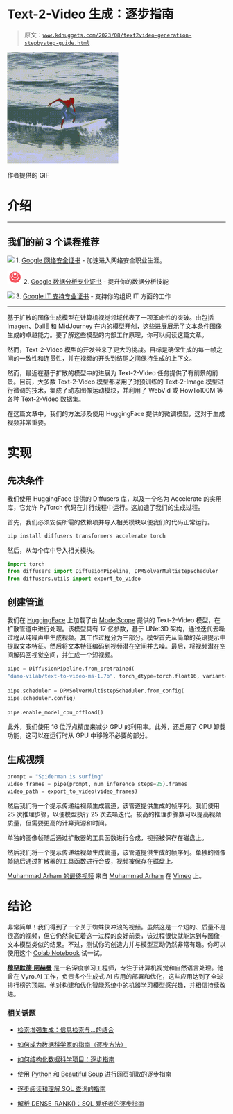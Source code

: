 # Text-2-Video 生成：逐步指南

> 原文：[`www.kdnuggets.com/2023/08/text2video-generation-stepbystep-guide.html`](https://www.kdnuggets.com/2023/08/text2video-generation-stepbystep-guide.html)

![Text-2-Video 生成：逐步指南](img/d49e4f6113c87792b1bbf9caa97904ab.png)

作者提供的 GIF

# 介绍

* * *

## 我们的前 3 个课程推荐

![](img/0244c01ba9267c002ef39d4907e0b8fb.png) 1\. [Google 网络安全证书](https://www.kdnuggets.com/google-cybersecurity) - 加速进入网络安全职业生涯。

![](img/e225c49c3c91745821c8c0368bf04711.png) 2\. [Google 数据分析专业证书](https://www.kdnuggets.com/google-data-analytics) - 提升你的数据分析技能

![](img/0244c01ba9267c002ef39d4907e0b8fb.png) 3\. [Google IT 支持专业证书](https://www.kdnuggets.com/google-itsupport) - 支持你的组织 IT 方面的工作

* * *

基于扩散的图像生成模型在计算机视觉领域代表了一项革命性的突破。由包括 Imagen、DallE 和 MidJourney 在内的模型开创，这些进展展示了文本条件图像生成的卓越能力。要了解这些模型的内部工作原理，你可以阅读这篇文章。

然而，Text-2-Video 模型的开发带来了更大的挑战。目标是确保生成的每一帧之间的一致性和连贯性，并在视频的开头到结尾之间保持生成的上下文。

然而，最近在基于扩散的模型中的进展为 Text-2-Video 任务提供了有前景的前景。目前，大多数 Text-2-Video 模型都采用了对预训练的 Text-2-Image 模型进行微调的技术，集成了动态图像运动模块，并利用了 WebVid 或 HowTo100M 等各种 Text-2-Video 数据集。

在这篇文章中，我们的方法涉及使用 HuggingFace 提供的微调模型，这对于生成视频非常重要。

# 实现

## 先决条件

我们使用 HuggingFace 提供的 Diffusers 库，以及一个名为 Accelerate 的实用库，它允许 PyTorch 代码在并行线程中运行。这加速了我们的生成过程。

首先，我们必须安装所需的依赖项并导入相关模块以便我们的代码正常运行。

```py
pip install diffusers transformers accelerate torch
```

然后，从每个库中导入相关模块。

```py
import torch
from diffusers import DiffusionPipeline, DPMSolverMultistepScheduler
from diffusers.utils import export_to_video
```

## 创建管道

我们在 [HuggingFace](https://huggingface.co/damo-vilab/text-to-video-ms-1.7b) 上加载了由 [ModelScope](https://modelscope.cn/) 提供的 Text-2-Video 模型，在扩散管道中进行处理。该模型具有 17 亿参数，基于 UNet3D 架构，通过迭代去噪过程从纯噪声中生成视频。其工作过程分为三部分。模型首先从简单的英语提示中提取文本特征。然后将文本特征编码到视频潜在空间并去噪。最后，将视频潜在空间解码回视觉空间，并生成一个短视频。

```py
pipe = DiffusionPipeline.from_pretrained(
"damo-vilab/text-to-video-ms-1.7b", torch_dtype=torch.float16, variant="fp16")

pipe.scheduler = DPMSolverMultistepScheduler.from_config(
pipe.scheduler.config)

pipe.enable_model_cpu_offload()
```

此外，我们使用 16 位浮点精度来减少 GPU 的利用率。此外，还启用了 CPU 卸载功能，这可以在运行时从 GPU 中移除不必要的部分。

## 生成视频

```py
prompt = "Spiderman is surfing"
video_frames = pipe(prompt, num_inference_steps=25).frames
video_path = export_to_video(video_frames)
```

然后我们将一个提示传递给视频生成管道，该管道提供生成的帧序列。我们使用 25 次推理步骤，以便模型执行 25 次去噪迭代。较高的推理步骤数可以提高视频质量，但需要更高的计算资源和时间。

单独的图像帧随后通过扩散器的工具函数进行合成，视频被保存在磁盘上。

然后我们将一个提示传递给视频生成管道，该管道提供生成的帧序列。单独的图像帧随后通过扩散器的工具函数进行合成，视频被保存在磁盘上。

[Muhammad Arham 的最终视频](https://vimeo.com/846481462) 来自 [Muhammad Arham](https://vimeo.com/user182110512) 在 [Vimeo](https://vimeo.com) 上。

# 结论

非常简单！我们得到了一个关于蜘蛛侠冲浪的视频。虽然这是一个短的、质量不是很高的视频，但它仍然象征着这一过程的良好前景，该过程很快就能达到与图像-文本模型类似的结果。不过，测试你的创造力并与模型互动仍然非常有趣。你可以使用这个 [Colab Notebook](https://colab.research.google.com/drive/1IYe2MQZX86n3o22PR7HmSFgw54h31poZ?usp=sharing) 试一试。

**[穆罕默德·阿赫曼](https://www.linkedin.com/in/muhammad-arham-a5b1b1237/)** 是一名深度学习工程师，专注于计算机视觉和自然语言处理。他曾在 Vyro.AI 工作，负责多个生成式 AI 应用的部署和优化，这些应用达到了全球排行榜的顶端。他对构建和优化智能系统中的机器学习模型感兴趣，并相信持续改进。

### 相关话题

+   [检索增强生成：信息检索与…的结合](https://www.kdnuggets.com/retrieval-augmented-generation-where-information-retrieval-meets-text-generation)

+   [如何成为数据科学家的指南（逐步方法）](https://www.kdnuggets.com/2021/05/guide-become-data-scientist.html)

+   [如何结构化数据科学项目：逐步指南](https://www.kdnuggets.com/2022/05/structure-data-science-project-stepbystep-guide.html)

+   [使用 Python 和 Beautiful Soup 进行网页抓取的逐步指南](https://www.kdnuggets.com/2023/04/stepbystep-guide-web-scraping-python-beautiful-soup.html)

+   [逐步阅读和理解 SQL 查询的指南](https://www.kdnuggets.com/a-step-by-step-guide-to-reading-and-understanding-sql-queries)

+   [解析 DENSE_RANK()：SQL 爱好者的逐步指南](https://www.kdnuggets.com/breaking-down-denserank-a-step-by-step-guide-for-sql-enthusiasts)
